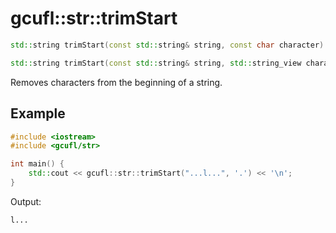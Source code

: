# gcufl::str::trimStart
```cpp
std::string trimStart(const std::string& string, const char character) noexcept;

std::string trimStart(const std::string& string, std::string_view characters) noexcept;
```
Removes characters from the beginning of a string.
## Example
```cpp
#include <iostream>
#include <gcufl/str>

int main() {
	std::cout << gcufl::str::trimStart("...l...", '.') << '\n';
}
```
Output:
```
l...
```
